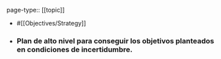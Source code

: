 page-type:: [[topic]]

- #[[Objectives/Strategy]]

- ### Plan de alto nivel para conseguir los objetivos planteados en condiciones de incertidumbre.



